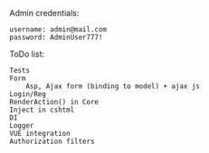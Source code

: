 Admin credentials:

	username: admin@mail.com
	password: AdminUser777!

ToDo list:

	Tests
	Form
		Asp, Ajax form (binding to model) + ajax js
	Login/Reg
	RenderAction() in Core
	Inject in cshtml
	DI
	Logger
	VUE integration
	Authorization filters